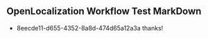 ## OpenLocalization Workflow Test MarkDown
* 8eecde11-d655-4352-8a8d-474d65a12a3a 
thanks!<!--HONumber=Mar16_HO3-->
